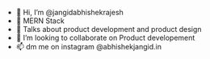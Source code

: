 - 👋 Hi, I’m @jangidabhishekrajesh
- 👀 MERN Stack
- 🌱 Talks about product development and product design
- 💞️ I’m looking to collaborate on Product developement
- 📫 dm me on instagram @abhishekjangid.in

<!---
jangidabhishekrajesh/jangidabhishekrajesh is a ✨ special ✨ repository because its `README.md` (this file) appears on your GitHub profile.
You can click the Preview link to take a look at your changes.
--->
